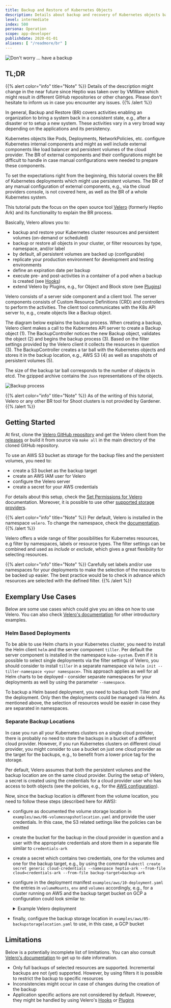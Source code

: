 ```yaml
---
title: Backup and Restore of Kubernetes Objects
description: Details about backup and recovery of Kubernetes objects based on the open source tool [Velero](https://velero.io/).
level: intermediate
index: 500
persona: Operation
scope: app-developer
publishdate: 2020-01-01
aliases: [ "/readmore/br" ]
---
```


![Don't worry ... have a backup](images/teaser.png)

## TL;DR

{{% alert color="info"  title="Note" %}}
Details of the description might change in the near future since Heptio was taken over by VMWare which might result in different GitHub repositories or other changes. Please don't hesitate to inform us in case you encounter any issues.
{{% /alert %}}

In general, Backup and Restore (BR) covers activities enabling an organization to bring a system back in a consistent state, e.g., after a disaster or to setup a new system. These activities vary in a very broad way depending on the applications and its persistency.

Kubernetes objects like Pods, Deployments, NetworkPolicies, etc. configure Kubernetes internal components and might as well include external components like load balancer and persistent volumes of the cloud provider. The BR of external components and their configurations might be difficult to handle in case manual configurations were needed to prepare these components.

To set the expectations right from the beginning, this tutorial covers the BR of Kubernetes deployments which might use persistent volumes. The BR of any manual configuration of external components, e.g., via the cloud providers console, is not covered here, as well as the BR of a whole Kubernetes system.

This tutorial puts the focus on the open source tool [Velero](https://velero.io/) (formerly Heptio Ark) and its functionality to explain the BR process.

<style>
#body-inner blockquote {
    border: 0;
    padding: 10px;
    margin-top: 40px;
    margin-bottom: 40px;
    border-radius: 4px;
    background-color: rgba(0,0,0,0.05);
    box-shadow: 0 3px 6px rgba(0,0,0,0.16), 0 3px 6px rgba(0,0,0,0.23);
    position:relative;
    padding-left:60px;
}
#body-inner blockquote:before {
    content: "i";
    font-weight: bold;
    position: absolute;
    top: 0;
    bottom: 0;
    left: 0;
    background-color: #00a273;
    color: white;
    vertical-align: middle;
    margin: auto;
    width: 36px;
    font-size: 30px;
    text-align: center;
}
</style>

Basically, Velero allows you to:

- backup and restore your Kubernetes cluster resources and persistent volumes (on-demand or scheduled)
- backup or restore all objects in your cluster, or filter resources by type, namespace, and/or label
- by default, all persistent volumes are backed up (configurable)
- replicate your production environment for development and testing environments
- define an expiration date per backup
- execute pre- and post-activities in a container of a pod when a backup is created (see [Hooks](https://velero.io/docs/main/backup-hooks/#docs))
- extend Velero by Plugins, e.g., for Object and Block store (see [Plugins](https://velero.io/docs/main/custom-plugins/#docs))


Velero consists of a server side component and a client tool. The server components consists of Custom Resource Definitions (CRD) and controllers to perform the activities. The client tool communicates with the K8s API server to, e.g., create objects like a Backup object.

The diagram below explains the backup process. When creating a backup, Velero client makes a call to the Kubernetes API server to create a Backup object (1). The BackupController notices the new Backup object, validates the object (2) and begins the backup process (3). Based on the filter settings provided by the Velero client it collects the resources in question (3). The BackupController creates a tar ball with the Kubernetes objects and stores it in the backup location, e.g., AWS S3 (4) as well as snapshots of persistent volumes (5).

The size of the backup tar ball corresponds to the number of objects in etcd. The gzipped archive contains the `Json` representations of the objects.

![Backup process](./images/backup-process.png)

{{% alert color="info"  title="Note" %}}
As of the writing of this tutorial, Velero or any other BR tool for Shoot clusters is not provided by Gardener.
{{% /alert %}}


## Getting Started

At first, clone the [Velero GitHub repository](https://github.com/vmware-tanzu/velero-plugin-for-aws) and get the Velero client from the [releases](https://github.com/vmware-tanzu/velero-plugin-for-aws/releases) or build it from source via `make all` in the main directory of the cloned GitHub repository.

To use an AWS S3 bucket as storage for the backup files and the persistent volumes, you need to:

- create a S3 bucket as the backup target
- create an AWS IAM user for Velero
- configure the Velero server
- create a secret for your AWS credentials

For details about this setup, check the [Set Permissions for Velero](https://github.com/vmware-tanzu/velero-plugin-for-aws#set-permissions-for-velero) documentation. Moreover, it is possible to use other [supported storage providers](https://velero.io/docs/main/supported-providers/).

{{% alert color="info"  title="Note" %}}
Per default, Velero is installed in the namespace `velero`. To change the namespace, check the [documentation](https://velero.io/docs/main/namespace/#customize-the-namespace-during-install).
{{% /alert %}}

Velero offers a wide range of filter possibilities for Kubernetes resources, e.g filter by namespaces, labels or resource types. The filter settings can be combined and used as *include* or *exclude*, which gives a great flexibility for selecting resources.

{{% alert color="info"  title="Note" %}}
Carefully set labels and/or use namespaces for your deployments to make the selection of the resources to be backed up easier. The best practice would be to check in advance which resources are selected with the defined filter.
{{% /alert %}}

## Exemplary Use Cases

Below are some use cases which could give you an idea on how to use Velero. You can also check [Velero's documentation](https://velero.io/docs/main/) for other introductory examples.

### Helm Based Deployments

To be able to use Helm charts in your Kubernetes cluster, you need to install the Helm client `helm` and the server component `tiller`. Per default the server component is installed in the namespace `kube-system`. Even if it is possible to select single deployments via the filter settings of Velero, you should consider to install `tiller` in a separate namespace via `helm init --tiller-namespace <your namespace>`. This approach applies as well for all Helm charts to be deployed - consider separate namespaces for your deployments as well by using the parameter `--namespace`.

To backup a Helm based deployment, you need to backup both Tiller _and_ the deployment. Only then the deployments could be managed via Helm. As mentioned above, the selection of resources would be easier in case they are separated in namespaces.

### Separate Backup Locations

In case you run all your Kubernetes clusters on a single cloud provider, there is probably no need to store the backups in a bucket of a different cloud provider. However, if you run Kubernetes clusters on different cloud provider, you might consider to use a bucket on just one cloud provider as the target for the backups, e.g., to benefit from a lower price tag for the storage.

Per default, Velero assumes that both the persistent volumes and the backup location are on the same cloud provider. During the setup of Velero, a secret is created using the credentials for a cloud provider user who has access to both objects (see the policies, e.g., for the [AWS configuration](https://github.com/vmware-tanzu/velero-plugin-for-aws#set-permissions-for-velero)).

Now, since the backup location is different from the volume location, you need to follow these steps (described here for AWS):

- configure as documented the volume storage location in `examples/aws/06-volumesnapshotlocation.yaml` and provide the user credentials. In this case, the S3 related settings like the policies can be omitted
- create the bucket for the backup in the cloud provider in question and a user with the appropriate credentials and store them in a separate file similar to `credentials-ark`
- create a secret which contains two credentials, one for the volumes and one for the backup target, e.g., by using the command `kubectl create secret generic cloud-credentials --namespace heptio-ark
    --from-file cloud=credentials-ark --from-file backup-target=backup-ark`
- configure in the deployment manifest `examples/aws/10-deployment.yaml` the entries in `volumeMounts`, `env` and `volumes` accordingly, e.g., for a cluster running on AWS and the backup target bucket on GCP a configuration could look similar to:
  <details>
  {{% alert color="info"  title="Note" %}}
  Some links might get broken in the near future since Heptio was taken over by VMWare which might result in different GitHub repositories or other changes. Please don't hesitate to inform us in case you encounter any issues.
  {{% /alert %}}

  <summary>Example Velero deployment</summary>

  ```yaml
  # Copyright 2017 the Heptio Ark contributors.
  #
  # Licensed under the Apache License, Version 2.0 (the "License");
  # you may not use this file except in compliance with the License.
  # You may obtain a copy of the License at
  #
  #     http://www.apache.org/licenses/LICENSE-2.0
  #
  # Unless required by applicable law or agreed to in writing, software
  # distributed under the License is distributed on an "AS IS" BASIS,
  # WITHOUT WARRANTIES OR CONDITIONS OF ANY KIND, either express or implied.
  # See the License for the specific language governing permissions and
  # limitations under the License.

  ---
  apiVersion: apps/v1beta1
  kind: Deployment
  metadata:
    namespace: velero
    name: velero
  spec:
    replicas: 1
    template:
      metadata:
        labels:
          component: velero
        annotations:
          prometheus.io/scrape: "true"
          prometheus.io/port: "8085"
          prometheus.io/path: "/metrics"
      spec:
        restartPolicy: Always
        serviceAccountName: velero
        containers:
          - name: velero
            image: gcr.io/heptio-images/velero:latest
            command:
              - /velero
            args:
              - server
            volumeMounts:
              - name: cloud-credentials
                mountPath: /credentials
              - name: plugins
                mountPath: /plugins
              - name: scratch
                mountPath: /scratch
            env:
              - name: AWS_SHARED_CREDENTIALS_FILE
                value: /credentials/cloud
              - name: GOOGLE_APPLICATION_CREDENTIALS
                value: /credentials/backup-target
              - name: VELERO_SCRATCH_DIR
                value: /scratch
        volumes:
          - name: cloud-credentials
            secret:
              secretName: cloud-credentials
          - name: plugins
            emptyDir: {}
          - name: scratch
            emptyDir: {}
  ```
  </details>
- finally, configure the backup storage location in `examples/aws/05-backupstoragelocation.yaml` to use, in this case, a GCP bucket

## Limitations

Below is a potentially incomplete list of limitations. You can also consult [Velero's documentation](https://velero.io/docs/main/) to get up to date information.

- Only full backups of selected resources are supported. Incremental backups are not (yet) supported. However, by using filters it is possible to restrict the backup to specific resources
- Inconsistencies might occur in case of changes during the creation of the backup
- Application specific actions are not considered by default. However, they might be handled by using Velero's [Hooks](https://velero.io/docs/main/backup-hooks/#docs) or [Plugins](https://velero.io/docs/main/custom-plugins/#docs)